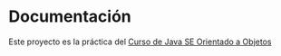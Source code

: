 # Documentación

Este proyecto es la práctica del [Curso de Java SE Orientado a Objetos](https://platzi.com/cursos/java-oop/)
